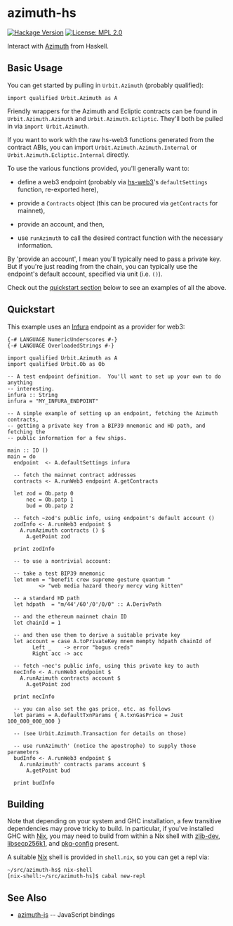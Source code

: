 # azimuth-hs

[![Hackage Version](https://img.shields.io/hackage/v/azimuth-hs.svg)](http://hackage.haskell.org/package/azimuth-hs)
[![License: MPL 2.0](https://img.shields.io/badge/License-MPL%202.0-brightgreen.svg)](https://opensource.org/licenses/MPL-2.0)

Interact with [Azimuth](https://github.com/urbit/azimuth-solidity) from
Haskell.

## Basic Usage

You can get started by pulling in `Urbit.Azimuth` (probably qualified):

```
import qualified Urbit.Azimuth as A
```

Friendly wrappers for the Azimuth and Ecliptic contracts can be found in
`Urbit.Azimuth.Azimuth` and `Urbit.Azimuth.Ecliptic`.  They'll both be pulled
in via `import Urbit.Azimuth`.

If you want to work with the raw hs-web3 functions generated from the contract
ABIs, you can import `Urbit.Azimuth.Azimuth.Internal` or
`Urbit.Azimuth.Ecliptic.Internal` directly.

To use the various functions provided, you'll generally want to:

* define a web3 endpoint (probably via
  [hs-web3](https://github.com/airalab/hs-web3)'s `defaultSettings` function,
  re-exported here),

* provide a `Contracts` object (this can be procured via `getContracts` for
  mainnet),

* provide an account, and then,

* use `runAzimuth` to call the desired contract function with the necessary
  information.

By 'provide an account', I mean you'll typically need to pass a private key.
But if you're just reading from the chain, you can typically use the endpoint's
default account, specified via unit (i.e. `()`).

Check out the [quickstart section](#quickstart) below to see an examples of all
the above.

## Quickstart

This example uses an [Infura](https://infura.io/) endpoint as a provider for
web3:

```
{-# LANGUAGE NumericUnderscores #-}
{-# LANGUAGE OverloadedStrings #-}

import qualified Urbit.Azimuth as A
import qualified Urbit.Ob as Ob

-- A test endpoint definition.  You'll want to set up your own to do anything
-- interesting.
infura :: String
infura = "MY_INFURA_ENDPOINT"

-- A simple example of setting up an endpoint, fetching the Azimuth contracts,
-- getting a private key from a BIP39 mnemonic and HD path, and fetching the
-- public information for a few ships.

main :: IO ()
main = do
  endpoint  <- A.defaultSettings infura

  -- fetch the mainnet contract addresses
  contracts <- A.runWeb3 endpoint A.getContracts

  let zod = Ob.patp 0
      nec = Ob.patp 1
      bud = Ob.patp 2

  -- fetch ~zod's public info, using endpoint's default account ()
  zodInfo <- A.runWeb3 endpoint $
    A.runAzimuth contracts () $
      A.getPoint zod

  print zodInfo

  -- to use a nontrivial account:

  -- take a test BIP39 mnemonic
  let mnem = "benefit crew supreme gesture quantum "
          <> "web media hazard theory mercy wing kitten"

  -- a standard HD path
  let hdpath  = "m/44'/60'/0'/0/0" :: A.DerivPath

  -- and the ethereum mainnet chain ID
  let chainId = 1

  -- and then use them to derive a suitable private key
  let account = case A.toPrivateKey mnem mempty hdpath chainId of
        Left _    -> error "bogus creds"
        Right acc -> acc

  -- fetch ~nec's public info, using this private key to auth
  necInfo <- A.runWeb3 endpoint $
    A.runAzimuth contracts account $
      A.getPoint zod

  print necInfo

  -- you can also set the gas price, etc. as follows
  let params = A.defaultTxnParams { A.txnGasPrice = Just 100_000_000_000 }

  -- (see Urbit.Azimuth.Transaction for details on those)

  -- use runAzimuth' (notice the apostrophe) to supply those parameters
  budInfo <- A.runWeb3 endpoint $
    A.runAzimuth' contracts params account $
      A.getPoint bud

  print budInfo
```

## Building

Note that depending on your system and GHC installation, a few transitive
dependencies may prove tricky to build.  In particular, if you've installed GHC
with [Nix](https://nixos.org/nix), you may need to build from within a Nix
shell with [zlib-dev](https://www.zlib.net/),
[libsecp256k1](https://github.com/bitcoin-core/secp256k1), and
[pkg-config](https://en.wikipedia.org/wiki/Pkg-config) present.

A suitable [Nix](https://nixos.org/) shell is provided in `shell.nix`, so you
can get a repl via:

```
~/src/azimuth-hs$ nix-shell
[nix-shell:~/src/azimuth-hs]$ cabal new-repl
```

## See Also

* [azimuth-js](https://github.com/urbit/azimuth-js) -- JavaScript bindings

